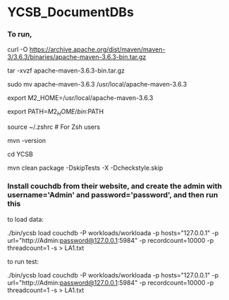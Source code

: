 # YCSB_DocumentDBs

### To run,

curl -O https://archive.apache.org/dist/maven/maven-3/3.6.3/binaries/apache-maven-3.6.3-bin.tar.gz

tar -xvzf apache-maven-3.6.3-bin.tar.gz

sudo mv apache-maven-3.6.3 /usr/local/apache-maven-3.6.3

export M2_HOME=/usr/local/apache-maven-3.6.3

export PATH=$M2_HOME/bin:$PATH

source ~/.zshrc  # For Zsh users

mvn -version 

cd YCSB

mvn clean package -DskipTests -X -Dcheckstyle.skip


### Install couchdb from their website, and create the admin with username='Admin' and password='password', and then run this

to load data: 

./bin/ycsb load couchdb -P workloads/workloada -p hosts="127.0.0.1" -p url="http://Admin:password@127.0.0.1:5984" -p recordcount=10000 -p threadcount=1 -s > LA1.txt


to run test: 

./bin/ycsb load couchdb -P workloads/workloada -p hosts="127.0.0.1" -p url="http://Admin:password@127.0.0.1:5984" -p recordcount=10000 -p threadcount=1 -s > LA1.txt

